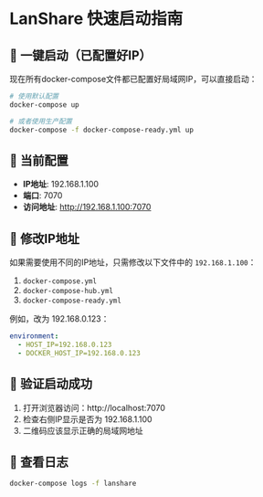 # LanShare 快速启动指南

## 🚀 一键启动（已配置好IP）

现在所有docker-compose文件都已配置好局域网IP，可以直接启动：

```bash
# 使用默认配置
docker-compose up

# 或者使用生产配置
docker-compose -f docker-compose-ready.yml up
```

## 📍 当前配置

- **IP地址**: 192.168.1.100
- **端口**: 7070
- **访问地址**: http://192.168.1.100:7070

## 🔄 修改IP地址

如果需要使用不同的IP地址，只需修改以下文件中的 `192.168.1.100`：

1. `docker-compose.yml`
2. `docker-compose-hub.yml` 
3. `docker-compose-ready.yml`

例如，改为 192.168.0.123：

```yaml
environment:
  - HOST_IP=192.168.0.123
  - DOCKER_HOST_IP=192.168.0.123
```

## 🎯 验证启动成功

1. 打开浏览器访问：http://localhost:7070
2. 检查右侧IP显示是否为 192.168.1.100
3. 二维码应该显示正确的局域网地址

## 📝 查看日志

```bash
docker-compose logs -f lanshare
```